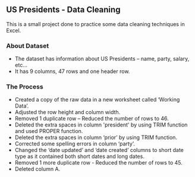 ## US Presidents - Data Cleaning
This is a small project done to practice some data cleaning techniques in Excel.

### About Dataset
* The dataset has information about US Presidents – name, party, salary, etc…
* It has 9 columns, 47 rows and one header row.

### The Process
*	Created a copy of the raw data in a new worksheet called ‘Working Data’. 
*	Adjusted the row height and column width.
*	Removed 1 duplicate row – Reduced the number of rows to 46.
* Deleted the extra spaces in column 'president' by using TRIM function and used PROPER function.
* Deleted the extra spaces in column ‘prior’ by using TRIM function.
*	Corrected some spelling errors in column ‘party’.
*	Changed the ‘date updated’ and ‘date created’ columns to short date type as it contained both short dates and long dates.
*	Removed 1 more duplicate row - Reduced the number of rows to 45.
*	Deleted column A.
